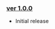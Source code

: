 ### [ver 1.0.0](https://github.com/shiraji/databinding-support/releases/tag/1.0.0)

* Initial release